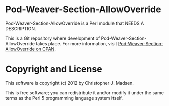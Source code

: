 Pod-Weaver-Section-AllowOverride
================================

Pod-Weaver-Section-AllowOverride is a Perl module that NEEDS A DESCRIPTION.

This is a Git repository where development of Pod-Weaver-Section-AllowOverride takes place.  For more information, visit [Pod-Weaver-Section-AllowOverride on CPAN](http://search.cpan.org/dist/Pod-Weaver-Section-AllowOverride/).



Copyright and License
=====================

This software is copyright (c) 2012 by Christopher J. Madsen.

This is free software; you can redistribute it and/or modify it under
the same terms as the Perl 5 programming language system itself.
